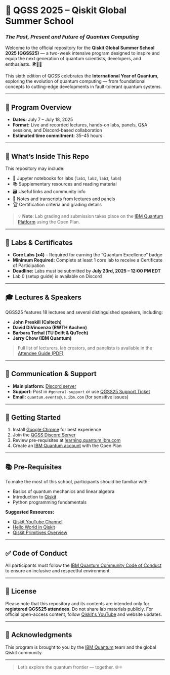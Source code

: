 # 🧠 QGSS 2025 – Qiskit Global Summer School  
### *The Past, Present and Future of Quantum Computing*

Welcome to the official repository for the **Qiskit Global Summer School 2025 (QGSS25)** — a two-week intensive program designed to inspire and equip the next generation of quantum scientists, developers, and enthusiasts. 🌍🧑‍🔬

This sixth edition of QGSS celebrates the **International Year of Quantum**, exploring the evolution of quantum computing — from foundational concepts to cutting-edge developments in fault-tolerant quantum systems.

---

## 📅 Program Overview

- **Dates:** July 7 – July 18, 2025
- **Format:** Live and recorded lectures, hands-on labs, panels, Q&A sessions, and Discord-based collaboration
- **Estimated time commitment:** 35–45 hours

---

## 🧰 What’s Inside This Repo

This repository may include:

- 📓 Jupyter notebooks for labs (`lab1`, `lab2`, `lab3`, `lab4`)
- 📚 Supplementary resources and reading material
- 🗃️ Useful links and community info
- 📝 Notes and transcripts from lectures and panels
- 🏆 Certification criteria and grading details

> 💡 **Note**: Lab grading and submission takes place on the [IBM Quantum Platform](https://quantum.cloud.ibm.com/) using the Open Plan.

---

## 🧪 Labs & Certificates

- **Core Labs (x4)** – Required for earning the “Quantum Excellence” badge
- **Minimum Required:** Complete at least 1 core lab to receive a Certificate of Participation
- **Deadline:** Labs must be submitted by **July 23rd, 2025 – 12:00 PM EDT**
- Lab 0 (setup guide) is available on Discord

---

## 🎓 Lectures & Speakers

QGSS25 features 18 lectures and several distinguished speakers, including:

- **John Preskill (Caltech)**
- **David DiVincenzo (RWTH Aachen)**
- **Barbara Terhal (TU Delft & QuTech)**
- **Jerry Chow (IBM Quantum)**

> Full list of lecturers, lab creators, and panelists is available in the [Attendee Guide (PDF)](./QGSS%202025%20Attendee%20Guide.pdf)

---

## 📢 Communication & Support

- **Main platform:** [Discord server](https://ibm.biz/QGSS25_DISCORD)
- **Support:** Post in `#general-support` or use [QGSS25 Support Ticket](https://ibm.biz/QGSS25-Support)
- **Email:** `quantum.events@us.ibm.com` (for sensitive issues)

---

## 🧭 Getting Started

1. Install [Google Chrome](https://www.google.com/chrome/) for best experience
2. Join the [QGSS Discord Server](https://ibm.biz/QGSS25_DISCORD)
3. Review pre-requisites at [learning.quantum.ibm.com](https://learning.quantum.ibm.com/)
4. Create an [IBM Quantum account](https://quantum.cloud.ibm.com/) with the Open Plan

---

## 📚 Pre-Requisites

To make the most of this school, participants should be familiar with:

- Basics of quantum mechanics and linear algebra
- Introduction to [Qiskit](https://qiskit.org/)
- Python programming fundamentals

**Suggested Resources:**
- [Qiskit YouTube Channel](https://www.youtube.com/@qiskit)
- [Hello World in Qiskit](https://youtu.be/93-zLTppFZw)
- [Qiskit Primitives Overview](https://youtu.be/35ykEg3fG4c)

---

## ✅ Code of Conduct

All participants must follow the [IBM Quantum Community Code of Conduct](https://github.com/Qiskit/qiskit/blob/master/CODE_OF_CONDUCT.md) to ensure an inclusive and respectful environment.

---

## 📄 License

Please note that this repository and its contents are intended only for **registered QGSS25 attendees**. Do not share lab materials publicly. For official open-access content, follow [Qiskit's YouTube](https://www.youtube.com/@qiskit) and website updates.

---

## 🤝 Acknowledgments

This program is brought to you by the [IBM Quantum](https://quantum.ibm.com/) team and the global Qiskit community.

---

> Let’s explore the quantum frontier — together. 🌐⚛️

